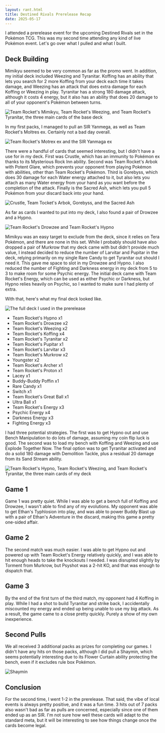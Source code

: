 ```yaml
---
layout: rant.html
title: Destined Rivals Prerelease Recap
date: 2025-05-17
---
```

I attended a prerelease event for the upcoming Destined Rivals set in the Pokémon TCG. This was my second time attending any kind of live Pokémon event. Let's go over what I pulled and what I built.
<!-- more -->

## Deck Building

Mimikyu seemed to be very common as far as the promo went. In addition, my initial deck included Weezing and Tyranitar. Koffing has an ability that lets you search for 2 more Koffing from your deck each time it takes damage, and Weezing has an attack that does extra damage for each Koffing or Weezing in play. Tyranitar has a strong 180 damage attack, although it costs 4 energy, but it also has an ability that does 20 damage to all of your opponent's Pokémon between turns.

![Team Rocket's Mimikyu, Team Rocket's Weezing, and Team Rocket's Tyranitar, the three main cards of the base deck](https://i.snap.as/00aUJ5En.jpg)

In my first packs, I managed to pull an SIR Yanmega, as well as Team Rocket's Moltres ex. Certainly not a bad day overall. 

![Team Rocket's Motrex ex and the SIR Yanmaga ex](https://i.snap.as/w7td08ob.jpg)

There were a handful of cards that seemed interesting, but I didn't have a use for in my deck. First was Crustle, which has an immunity to Pokémon ex thanks to its Mysterious Rock Inn ability. Second was Team Rocket's Arbok with Potent Glare, which prevents your opponent from playing Pokémon with abilities, other than Team Rocket's Pokémon. Third is Gorebyss, which does 30 damage for each Water energy attached to it, but also lets you attach as many Water energy from your hand as you want before the completion of the attack. Finally is the Sacred Ash, which lets you pull 5 Pokémon from your discard back into your hand.

![Crustle, Team Tocket's Arbok, Gorebyss, and the Sacred Ash](https://i.snap.as/zO4RX04O.jpg)

As far as cards I wanted to put into my deck, I also found a pair of Drowzee and a Hypno.

![Team Rocket's Drowzee and Team Rocket's Hypno](https://i.snap.as/cl4JJnl0.jpg)

Mimikyu was an easy target to exclude from the deck, since it relies on Tera Pokémon, and there are none in this set. While I probably should have also dropped a pair of Murkrow that my deck came with but didn't provide much value, I instead decided to reduce the number of Larvitar and Pupitar in the deck, relying primarily on my single Rare Candy to get Tyranitar out should I need it. This gave me space to slot in my Drowzee and Hypno. I also reduced the number of Fighting and Darkness energy in my deck from 5 to 3 to make room for some Psychic energy. The initial deck came with Team Rocket's Energy, which can be used as either Psychic or Darkness, but Hypno relies heavily on Psychic, so I wanted to make sure I had plenty of extra.

With that, here's what my final deck looked like.

![The full deck I used in the prerelease](https://i.snap.as/N7XBd3HG.jpg)

- Team Rocket's Hypno x1
- Team Rocket's Drowzee x2
- Team Rocket's Weezing x2
- Team Rocket's Koffing x4
- Team Rocket's Tyranitar x2
- Team Rocket's Pupitar x1
- Team Rocket's Larvitar x3
- Team Rocket's Murkrow x2
- Youngster x2
- Team Rocket's Archer x1
- Team Rocket's Proton x1
- Lacey x1
- Buddy-Buddy Poffin x1
- Rare Candy x1
- Switch x1
- Team Rocket's Great Ball x1
- Ultra Ball x1
- Team Rocket's Energy x3
- Psychic Energy x4
- Darkness Energy x3
- Fighting Energy x3

I had three potential strategies. The first was to get Hypno out and use Bench Manipulation to do lots of damage, assuming my coin flip luck is good. The second was to load my bench with Koffing and Weezing and use Explode Together Now. The final option was to get Tyranitar activated and do a solid 180 damage with Demolition Tackle, plus a residual 20 damage from its Sand Stream ability.

![Team Rocket's Hypno, Team Rocket's Weezing, and Team Rocket's Tyranitar, the three main cards of my deck](https://i.snap.as/6i5AWNuO.jpg)

## Game 1

Game 1 was pretty quiet. While I was able to get a bench full of Koffing and Drowzee, I wasn't able to find any of my evolutions. My opponent was able to get Ethan's Typhlosion into play, and was able to power Buddy Blast up with a pair of Ethan's Adventure in the discard, making this game a pretty one-sided affair.

## Game 2

The second match was much easier. I was able to get Hypno out and powered up with Team Rocket's Energy relatively quickly, and I was able to hit enough heads to take the knockouts I needed. I was disrupted slightly by Torment from Murkrow, but Psyshot was a 2-hit KO, and that was enough to dispatch that.

## Game 3

By the end of the first turn of the third match, my opponent had 4 Koffing in play. While I had a shot to build Tyranitar and strike back, I accidentally miscounted my energy and ended up being unable to use my big attack. As a result, the game came to a close pretty quickly. Purely a show of my own inexperience.

## Second Pulls

We all received 3 additional packs as prizes for completing our games. I didn't have any hits on those packs, although I did pull a Shaymin, which seems potentially interesting due to its Flower Curtain ability protecting the bench, even if it excludes rule box Pokémon.

![Shaymin](https://i.snap.as/jt2CWu1l.jpg)

## Conclusion

For the second time, I went 1-2 in the prerelease. That said, the vibe of local events is always pretty positive, and it was a fun time. 3 hits out of 7 packs also wasn't bad as far as pulls are concerned, especially since one of them ended up as an SIR. I'm not sure how well these cards will adapt to the standard meta, but it will be interesting to see how things change once the cards become legal.